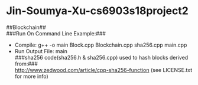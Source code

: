 # Jin-Soumya-Xu-cs6903s18project2

##Blockchain##<br />
###Run On Command Line Example:###<br />
* Compile: g++ -o main Block.cpp Blockchain.cpp sha256.cpp main.cpp<br />
* Run Output File: main<br />
###sha256 code(sha256.h & sha256.cpp) used to hash blocks derived from:###<br />
http://www.zedwood.com/article/cpp-sha256-function (see LICENSE.txt for more info)<br />
